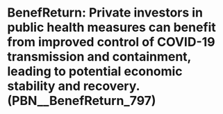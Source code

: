 # BenefReturn: __Private investors in public health measures can benefit from improved control of COVID-19 transmission and containment, leading to potential economic stability and recovery.__ (PBN__BenefReturn_797)

